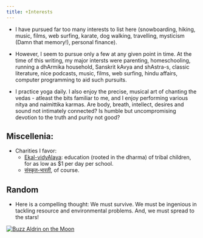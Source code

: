 ```yaml
---
title: +Interests
---
```


- I have pursued far too many interests to list here (snowboarding, hiking, music, films, web surfing, karate, dog walking, travelling, mysticism (Damn that memory!), personal finance).
- However, I seem to pursue only a few at any given point in time. At the time of this writing, my major intersts were parenting, homeschooling, running a dhArmika household, Sanskrit kAvya and shAstra-s, classic literature, nice podcasts, music, films, web surfing, hindu affairs, computer programming to aid such pursuits.

- I practice yoga daily. I also enjoy the precise, musical art of chanting the vedas - atleast the bits familiar to me, and I enjoy performing various nitya and naimittika karmas. Are body, breath, intellect, desires and sound not intimately connected? Is humble but uncompromising devotion to the truth and purity not good?


## Miscellenia:

- Charities I favor:
    - [Ekal-vidyAlaya](http://www.ekal.org/): education (rooted in the dharma) of tribal children, for as low as $1 per day per school.
    - [संस्कृत-भारती](http://samskritabharati.org/sb/), of course.  

## Random
- Here is a compelling thought: We must survive. We must be ingenious in tackling resource and environmental problems. And, we must spread to the stars!  

[![Buzz Aldrin on the Moon](http://upload.wikimedia.org/wikipedia/commons/thumb/9/9c/Aldrin_Apollo_11.jpg/180px-Aldrin_Apollo_11.jpg "Buzz Aldrin on the Moon: Survival in Space")](http://www.youtube.com/watch?v=RMINSD7MmT4)